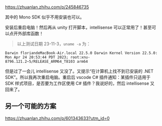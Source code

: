 https://zhuanlan.zhihu.com/p/245846735

其中的 Mono SDK 似乎不用安装也可以。

安装后重启电脑！然后再从 unity 打开脚本，intellisense 可以正常用了！甚至可以点开外部库函数！

> 以上测试日期 23-11-3，`uname -a` 为：

```
Darwin floriandeMacBook-Air.local 22.5.0 Darwin Kernel Version 22.5.0: Mon Apr 24 20:53:44 PDT 2023; root:xnu-8796.121.2~5/RELEASE_ARM64_T8103 arm64
```

但是过了一会儿 intellisense 又没了。又提示“在计算机上找不到已安装的 .NET SDK”。所以我再次重启电脑。重启后 vscode C# 插件通知：某插件只适用于 SDK 样式项目，是否要为工作区使用 C# 插件？我说好的，然后 intellisense 又回来了。

## 另一个可能的方案

https://zhuanlan.zhihu.com/p/601343633?utm_id=0

